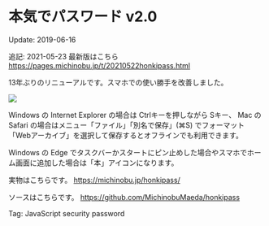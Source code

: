本気でパスワード v2.0
=====

Update: 2019-06-16

追記: 2021-05-23 最新版はこちら <https://pages.michinobu.jp/t/20210522honkipass.html>


13年ぶりのリニューアルです。スマホでの使い勝手を改善しました。

[![](honkipass.png)](https://michinobu.jp/honkipass/)

Windows の Internet Explorer の場合は Ctrlキーを押しながら Sキー、 Mac の Safari の場合はメニュー「ファイル」「別名で保存」(⌘S) でフォーマット「Webアーカイブ」を選択して保存するとオフラインでも利用できます。

Windows の Edge でタスクバーかスタートにピン止めした場合やスマホでホーム画面に追加した場合は「本」アイコンになります。

実物はこちらです。 <https://michinobu.jp/honkipass/>

ソースはこちらです。 <https://github.com/MichinobuMaeda/honkipass>

Tag: JavaScript security password

